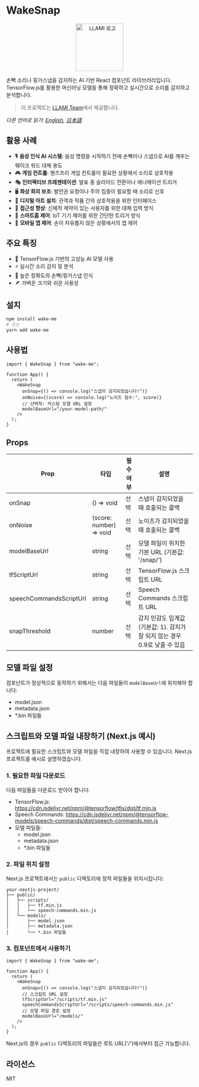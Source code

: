 # WakeSnap

<p align="center">
  <img src="https://static.llami.net/image/llami-logo.webp" width="128" alt="LLAMI 로고">
</p>

손뼉 소리나 핑거스냅을 감지하는 AI 기반 React 컴포넌트 라이브러리입니다. TensorFlow.js를 활용한 머신러닝 모델을 통해 정확하고 실시간으로 소리를 감지하고 분석합니다.

> 이 프로젝트는 [LLAMI Team](https://llami.net)에서 제공합니다.

_다른 언어로 읽기: [English](README.md), [日本語](README.ja.md)_

## 활용 사례

- 🎙️ **음성 인식 AI 시스템**: 음성 명령을 시작하기 전에 손뼉이나 스냅으로 AI를 깨우는 웨이크 워드 대체 용도
- 🎮 **게임 컨트롤**: 핸즈프리 게임 컨트롤이 필요한 상황에서 소리로 상호작용
- 🎭 **인터랙티브 프레젠테이션**: 발표 중 슬라이드 전환이나 애니메이션 트리거
- 🖥️ **화상 회의 보조**: 발언권 요청이나 주의 집중이 필요할 때 소리로 신호
- 🎨 **디지털 아트 설치**: 관객과 작품 간의 상호작용을 위한 인터페이스
- 👥 **접근성 향상**: 신체적 제약이 있는 사용자를 위한 대체 입력 방식
- 🤖 **스마트홈 제어**: IoT 기기 제어를 위한 간단한 트리거 방식
- 📱 **모바일 앱 제어**: 손이 자유롭지 않은 상황에서의 앱 제어

## 주요 특징

- 🤖 TensorFlow.js 기반의 고성능 AI 모델 사용
- ⚡ 실시간 소리 감지 및 분석
- 🎯 높은 정확도의 손뼉/핑거스냅 인식
- 🪶 가벼운 크기와 쉬운 사용성

## 설치

```bash
npm install wake-me
# 또는
yarn add wake-me
```

## 사용법

```tsx
import { WakeSnap } from "wake-me";

function App() {
  return (
    <WakeSnap
      onSnap={() => console.log("스냅이 감지되었습니다!")}
      onNoise={(score) => console.log("노이즈 점수:", score)}
      // 선택적: 커스텀 모델 URL 설정
      modelBaseUrl="/your-model-path/"
    />
  );
}
```

## Props

| Prop                    | 타입                    | 필수 여부 | 설명                                           |
| ----------------------- | ----------------------- | --------- | ---------------------------------------------- |
| onSnap                  | () => void              | 선택      | 스냅이 감지되었을 때 호출되는 콜백             |
| onNoise                 | (score: number) => void | 선택      | 노이즈가 감지되었을 때 호출되는 콜백           |
| modelBaseUrl            | string                  | 선택      | 모델 파일이 위치한 기본 URL (기본값: '/snap/') |
| tfScriptUrl             | string                  | 선택      | TensorFlow.js 스크립트 URL                     |
| speechCommandsScriptUrl | string                  | 선택      | Speech Commands 스크립트 URL                   |
| snapThreshold          | number                  | 선택      | 감지 민감도 임계값 (기본값: 1). 감지가 잘 되지 않는 경우 0.9로 낮출 수 있음 |

## 모델 파일 설정

컴포넌트가 정상적으로 동작하기 위해서는 다음 파일들이 `modelBaseUrl`에 위치해야 합니다:

- model.json
- metadata.json
- \*.bin 파일들

## 스크립트와 모델 파일 내장하기 (Next.js 예시)

프로젝트에 필요한 스크립트와 모델 파일을 직접 내장하여 사용할 수 있습니다. Next.js 프로젝트를 예시로 설명하겠습니다.

### 1. 필요한 파일 다운로드

다음 파일들을 다운로드 받아야 합니다:

- TensorFlow.js: https://cdn.jsdelivr.net/npm/@tensorflow/tfjs/dist/tf.min.js
- Speech Commands: https://cdn.jsdelivr.net/npm/@tensorflow-models/speech-commands/dist/speech-commands.min.js
- 모델 파일들:
  - model.json
  - metadata.json
  - \*.bin 파일들

### 2. 파일 위치 설정

Next.js 프로젝트에서는 `public` 디렉토리에 정적 파일들을 위치시킵니다:

```
your-nextjs-project/
├── public/
│   ├── scripts/
│   │   ├── tf.min.js
│   │   └── speech-commands.min.js
│   └── models/
│       ├── model.json
│       ├── metadata.json
│       └── *.bin 파일들
```

### 3. 컴포넌트에서 사용하기

```tsx
import { WakeSnap } from "wake-me";

function App() {
  return (
    <WakeSnap
      onSnap={() => console.log("스냅이 감지되었습니다!")}
      // 스크립트 URL 설정
      tfScriptUrl="/scripts/tf.min.js"
      speechCommandsScriptUrl="/scripts/speech-commands.min.js"
      // 모델 파일 경로 설정
      modelBaseUrl="/models/"
    />
  );
}
```

Next.js의 경우 `public` 디렉토리의 파일들은 루트 URL('/')에서부터 접근 가능합니다.

## 라이선스

MIT
